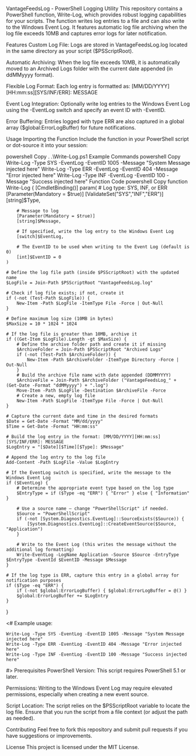 VantageFeedsLog - PowerShell Logging Utility
This repository contains a PowerShell function, Write-Log, which provides robust logging capabilities for your scripts. The function writes log entries to a file and can also write to the Windows Event Log. It features automatic log file archiving when the log file exceeds 10MB and captures error logs for later notification.

Features
Custom Log File:
Logs are stored in VantageFeedsLog.log located in the same directory as your script ($PSScriptRoot).

Automatic Archiving:
When the log file exceeds 10MB, it is automatically moved to an Archived Logs folder with the current date appended (in ddMMyyyy format).

Flexible Log Format:
Each log entry is formatted as:
[MM/DD/YYYY][HH:mm:ss][SYS/INF/ERR]: MESSAGE

Event Log Integration:
Optionally write log entries to the Windows Event Log using the -EventLog switch and specify an event ID with -EventID.

Error Buffering:
Entries logged with type ERR are also captured in a global array ($global:ErrorLogBuffer) for future notifications.

Usage
Importing the Function
Include the function in your PowerShell script or dot-source it into your session:

powershell
Copy
. .\Write-Log.ps1
Example Commands
powershell
Copy
Write-Log -Type SYS -EventLog -EventID 1005 -Message "System Message injected here"
Write-Log -Type ERR -EventLog -EventID 404 -Message "Error injected here"
Write-Log -Type INF -EventLog -EventID 100 -Message "Success injected here"
Function Code
powershell
Copy
function Write-Log {
    [CmdletBinding()]
    param(
        # Log type: SYS, INF, or ERR
        [Parameter(Mandatory = $true)]
        [ValidateSet("SYS","INF","ERR")]
        [string]$Type,
        
        # Message to log
        [Parameter(Mandatory = $true)]
        [string]$Message,
        
        # If specified, write the log entry to the Windows Event Log
        [switch]$EventLog,
        
        # The EventID to be used when writing to the Event Log (default is 0)
        [int]$EventID = 0
    )

    # Define the log file path (inside $PSScriptRoot) with the updated name
    $LogFile = Join-Path $PSScriptRoot "VantageFeedsLog.log"
    
    # Check if log file exists; if not, create it
    if (-not (Test-Path $LogFile)) {
        New-Item -Path $LogFile -ItemType File -Force | Out-Null
    }

    # Define maximum log size (10MB in bytes)
    $MaxSize = 10 * 1024 * 1024

    # If the log file is greater than 10MB, archive it
    if ((Get-Item $LogFile).Length -gt $MaxSize) {
        # Define the archive folder path and create it if missing
        $ArchiveFolder = Join-Path $PSScriptRoot "Archived Logs"
        if (-not (Test-Path $ArchiveFolder)) {
            New-Item -Path $ArchiveFolder -ItemType Directory -Force | Out-Null
        }
        # Build the archive file name with date appended (DDMMYYYY)
        $ArchiveFile = Join-Path $ArchiveFolder ("VantageFeedsLog_" + (Get-Date -Format "ddMMyyyy") + ".log")
        Move-Item -Path $LogFile -Destination $ArchiveFile -Force
        # Create a new, empty log file
        New-Item -Path $LogFile -ItemType File -Force | Out-Null
    }

    # Capture the current date and time in the desired formats
    $Date = Get-Date -Format "MM/dd/yyyy"
    $Time = Get-Date -Format "HH:mm:ss"

    # Build the log entry in the format: [MM/DD/YYYY][HH:mm:ss][SYS/INF/ERR]: MESSAGE
    $LogEntry = "[$Date][$Time][$Type]: $Message"

    # Append the log entry to the log file
    Add-Content -Path $LogFile -Value $LogEntry

    # If the EventLog switch is specified, write the message to the Windows Event Log
    if ($EventLog) {
        # Determine the appropriate event type based on the log type
        $EntryType = if ($Type -eq "ERR") { "Error" } else { "Information" }
        
        # Use a source name – change "PowerShellScript" if needed.
        $Source = "PowerShellScript"
        if (-not [System.Diagnostics.EventLog]::SourceExists($Source)) {
            [System.Diagnostics.EventLog]::CreateEventSource($Source, "Application")
        }
        
        # Write to the Event Log (this writes the message without the additional log formatting)
        Write-EventLog -LogName Application -Source $Source -EntryType $EntryType -EventId $EventID -Message $Message
    }

    # If the log type is ERR, capture this entry in a global array for notification purposes
    if ($Type -eq "ERR") {
        if (-not $global:ErrorLogBuffer) { $global:ErrorLogBuffer = @() }
        $global:ErrorLogBuffer += $LogEntry
    }
}

<#
Example usage:

    Write-Log -Type SYS -EventLog -EventID 1005 -Message "System Message injected here"
    Write-Log -Type ERR -EventLog -EventID 404 -Message "Error injected here"
    Write-Log -Type INF -EventLog -EventID 100 -Message "Success injected here"
#>
Prerequisites
PowerShell Version:
This script requires PowerShell 5.1 or later.

Permissions:
Writing to the Windows Event Log may require elevated permissions, especially when creating a new event source.

Script Location:
The script relies on the $PSScriptRoot variable to locate the log file. Ensure that you run the script from a file context (or adjust the path as needed).

Contributing
Feel free to fork this repository and submit pull requests if you have suggestions or improvements.

License
This project is licensed under the MIT License.